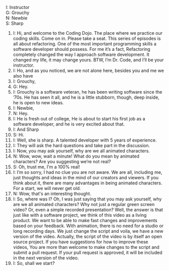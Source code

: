 I: Instructor  
G: Grouchy  
N: Newbie  
S: Sharp  



1. I:
Hi, and welcome to the Coding Dojo. The place where we practice our coding skills.
Come on in. Please take a seat.
This series of episodes is all about refactoring. One of the most important programming skills a software developer should possess.
For me it’s a fact, Refactoring completely changed the way I approach software development. 
It changed my life, it may change yours.
BTW, I’m Dr. Code, and I’ll be your instructor.
1. I:
Ho, and as you noticed, we are not alone here, besides you and me we also have 
1. I:
Grouchy,
1. G:
Hey.
1. I:
Grouchy is a software veteran, he has been writing software since the ’70s.
He has seen it all, and he is a little stubborn, though, deep inside, he is open to new ideas.
1. I:
Newbie,
1. N:
Hey.
1. I:
He is fresh out of college, He is about to start his first job as a software developer, and he is very excited about that.
1. I:
And Sharp
1. S:
Hi.
1. I:
Well, she is sharp. A talented developer with 5 years of experience.
1. I:
They will ask the hard questions and take part in the discussion.
1. I:
Now, you may ask yourself, why are we all animated characters.
1. N:
Wow, wow, wait a minute! What do you mean by animated characters? Are you suggesting we’re not real?
1. S:
Oh, trust me, I'm a 100% real!
1. I:
I’m so sorry, I had no clue you are not aware. 
We are all, including me, just thoughts and ideas in the mind of our creators and viewers.
If you think about it, there are many advantages in being animated characters. For a start, we will never get old.
1. N:
Wow, that's an interesting thought.
1. I:
So, where was I? Oh, I was just saying that you may ask yourself, why are we all animated characters?
Why not just a regular green screen video? Or, even a simple recorded presentation?
Well, the answer is that just like with a software project, we think of this video as a living product.
We want to be able to make fast changes and improvements based on your feedback.
With animation, there is no need for a studio or long recording days. 
We just change the script and voila, we have a new version of the video.
Actually, the script of the video is by itself an open source project.
If you have suggestions for how to improve these videos,
You are more than welcome to make changes to the script and submit a pull request.
If your pull request is approved, it will be included in the next version of the video.
1. I:
So, shall we start?
